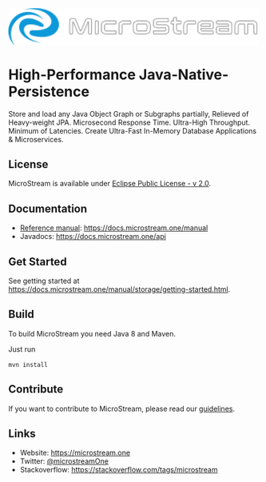 <img src="./etc/images/logo.svg" width="500px">

# High-Performance Java-Native-Persistence

Store and load any Java Object Graph or Subgraphs partially, Relieved of Heavy-weight JPA. Microsecond Response Time. Ultra-High Throughput. Minimum of Latencies. Create Ultra-Fast In-Memory Database Applications & Microservices.

## License

MicroStream is available under [Eclipse Public License - v 2.0](LICENSE).

## Documentation

- [Reference manual](/docs): <https://docs.microstream.one/manual>
- Javadocs: <https://docs.microstream.one/api>

## Get Started

See getting started at https://docs.microstream.one/manual/storage/getting-started.html.

## Build

To build MicroStream you need Java 8 and Maven.

Just run

```
mvn install
```

## Contribute

If you want to contribute to MicroStream, please read our [guidelines](CONTRIBUTING.md).

## Links

- Website: <https://microstream.one>
- Twitter: [@microstreamOne](https://twitter.com/microstreamOne)
- Stackoverflow: https://stackoverflow.com/tags/microstream
